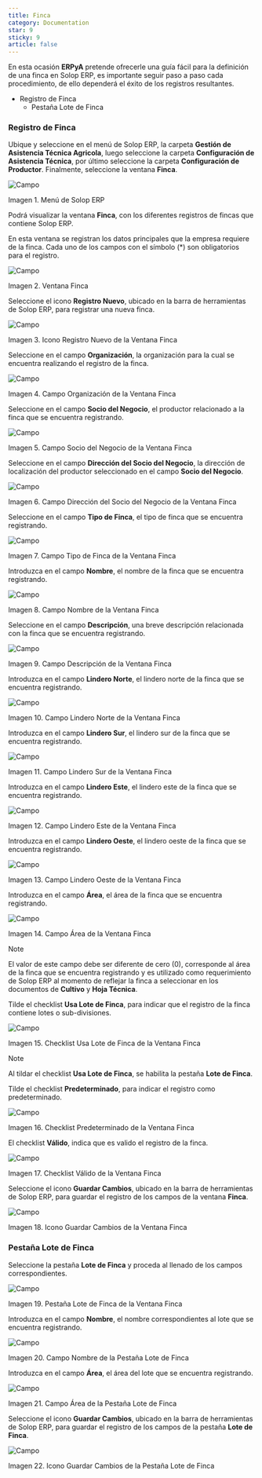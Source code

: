 ```yaml
---
title: Finca
category: Documentation
star: 9
sticky: 9
article: false
---
```


En esta ocasión **ERPyA** pretende ofrecerle una guía fácil para la definición de una finca en Solop ERP, es importante seguir paso a paso cada procedimiento, de ello dependerá el éxito de los registros resultantes.

- Registro de Finca
  - Pestaña Lote de Finca

### Registro de Finca

Ubique y seleccione en el menú de Solop ERP, la carpeta **Gestión de Asistencia Técnica Agricola**, luego seleccione la carpeta **Configuración de Asistencia Técnica**, por último seleccione la carpeta **Configuración de Productor**. Finalmente, seleccione la ventana **Finca**.

![Campo](/assets/img/docs/assistance-management/atm-assistance-image1.png)

Imagen 1. Menú de Solop ERP

Podrá visualizar la ventana **Finca**, con los diferentes registros de fincas que contiene Solop ERP.

En esta ventana se registran los datos principales que la empresa requiere de la finca. Cada uno de los campos con el símbolo (\*) son obligatorios para el registro.

![Campo](/assets/img/docs/assistance-management/atm-assistance-image2.png)

Imagen 2. Ventana Finca

Seleccione el icono **Registro Nuevo**, ubicado en la barra de herramientas de Solop ERP, para registrar una nueva finca.

![Campo](/assets/img/docs/assistance-management/atm-assistance-image3.png)

Imagen 3. Icono Registro Nuevo de la Ventana Finca

Seleccione en el campo **Organización**, la organización para la cual se encuentra realizando el registro de la finca.

![Campo](/assets/img/docs/assistance-management/atm-assistance-image4.png)

Imagen 4. Campo Organización de la Ventana Finca

Seleccione en el campo **Socio del Negocio**, el productor relacionado a la finca que se encuentra registrando.

![Campo](/assets/img/docs/assistance-management/atm-assistance-image5.png)

Imagen 5. Campo Socio del Negocio de la Ventana Finca

Seleccione en el campo **Dirección del Socio del Negocio**, la dirección de localización del productor seleccionado en el campo **Socio del Negocio**.

![Campo](/assets/img/docs/assistance-management/atm-assistance-image6.png)

Imagen 6. Campo Dirección del Socio del Negocio de la Ventana Finca

Seleccione en el campo **Tipo de Finca**, el tipo de finca que se encuentra registrando.

![Campo](/assets/img/docs/assistance-management/atm-assistance-image7.png)

Imagen 7. Campo Tipo de Finca de la Ventana Finca

Introduzca en el campo **Nombre**, el nombre de la finca que se encuentra registrando.

![Campo](/assets/img/docs/assistance-management/atm-assistance-image8.png)

Imagen 8. Campo Nombre de la Ventana Finca

Seleccione en el campo **Descripción**, una breve descripción relacionada con la finca que se encuentra registrando.

![Campo](/assets/img/docs/assistance-management/atm-assistance-image9.png)

Imagen 9. Campo Descripción de la Ventana Finca

Introduzca en el campo **Lindero Norte**, el lindero norte de la finca que se encuentra registrando.

![Campo](/assets/img/docs/assistance-management/atm-assistance-image10.png)

Imagen 10. Campo Lindero Norte de la Ventana Finca

Introduzca en el campo **Lindero Sur**, el lindero sur de la finca que se encuentra registrando.

![Campo](/assets/img/docs/assistance-management/atm-assistance-image11.png)

Imagen 11. Campo Lindero Sur de la Ventana Finca

Introduzca en el campo **Lindero Este**, el lindero este de la finca que se encuentra registrando.

![Campo](/assets/img/docs/assistance-management/atm-assistance-image12.png)

Imagen 12. Campo Lindero Este de la Ventana Finca

Introduzca en el campo **Lindero Oeste**, el lindero oeste de la finca que se encuentra registrando.

![Campo](/assets/img/docs/assistance-management/atm-assistance-image13.png)

Imagen 13. Campo Lindero Oeste de la Ventana Finca

Introduzca en el campo **Área**, el área de la finca que se encuentra registrando.

![Campo](/assets/img/docs/assistance-management/atm-assistance-image14.png)

Imagen 14. Campo Área de la Ventana Finca

Note

El valor de este campo debe ser diferente de cero (0), corresponde al área de la finca que se encuentra registrando y es utilizado como requerimiento de Solop ERP al momento de reflejar la finca a seleccionar en los documentos de **Cultivo** y **Hoja Técnica**.

Tilde el checklist **Usa Lote de Finca**, para indicar que el registro de la finca contiene lotes o sub-divisiones.

![Campo](/assets/img/docs/assistance-management/atm-assistance-image15.png)

Imagen 15. Checklist Usa Lote de Finca de la Ventana Finca

Note

Al tildar el checklist **Usa Lote de Finca**, se habilita la pestaña **Lote de Finca**.

Tilde el checklist **Predeterminado**, para indicar el registro como predeterminado.

![Campo](/assets/img/docs/assistance-management/atm-assistance-image16.png)

Imagen 16. Checklist Predeterminado de la Ventana Finca

El checklist **Válido**, indica que es valido el registro de la finca.

![Campo](/assets/img/docs/assistance-management/atm-assistance-image17.png)

Imagen 17. Checklist Válido de la Ventana Finca

Seleccione el icono **Guardar Cambios**, ubicado en la barra de herramientas de Solop ERP, para guardar el registro de los campos de la ventana **Finca**.

![Campo](/assets/img/docs/assistance-management/atm-assistance-image18.png)

Imagen 18. Icono Guardar Cambios de la Ventana Finca

### Pestaña Lote de Finca

Seleccione la pestaña **Lote de Finca** y proceda al llenado de los campos correspondientes.

![Campo](/assets/img/docs/assistance-management/atm-assistance-image19.png)

Imagen 19. Pestaña Lote de Finca de la Ventana Finca

Introduzca en el campo **Nombre**, el nombre correspondientes al lote que se encuentra registrando.

![Campo](/assets/img/docs/assistance-management/atm-assistance-image20.png)

Imagen 20. Campo Nombre de la Pestaña Lote de Finca

Introduzca en el campo **Área**, el área del lote que se encuentra registrando.

![Campo](/assets/img/docs/assistance-management/atm-assistance-image21.png)

Imagen 21. Campo Área de la Pestaña Lote de Finca

Seleccione el icono **Guardar Cambios**, ubicado en la barra de herramientas de Solop ERP, para guardar el registro de los campos de la pestaña **Lote de Finca**.

![Campo](/assets/img/docs/assistance-management/atm-assistance-image22.png)

Imagen 22. Icono Guardar Cambios de la Pestaña Lote de Finca
